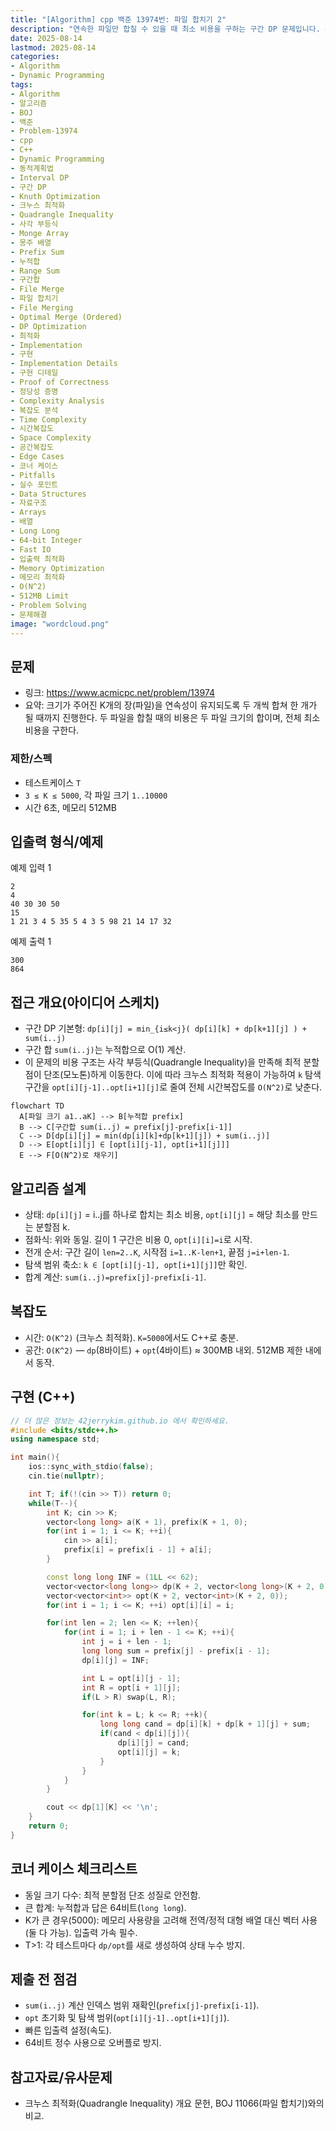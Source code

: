 ```yaml
---
title: "[Algorithm] cpp 백준 13974번: 파일 합치기 2"
description: "연속한 파일만 합칠 수 있을 때 최소 비용을 구하는 구간 DP 문제입니다. dp[i][j]=min(dp[i][k]+dp[k+1][j])+sum(i..j)에 크누스 최적화를 적용해 O(N^2)로 해결합니다. 누적합으로 구간합을 O(1)로 계산하며 64비트 정수, 메모리 사용에 유의합니다."
date: 2025-08-14
lastmod: 2025-08-14
categories:
- Algorithm
- Dynamic Programming
tags:
- Algorithm
- 알고리즘
- BOJ
- 백준
- Problem-13974
- cpp
- C++
- Dynamic Programming
- 동적계획법
- Interval DP
- 구간 DP
- Knuth Optimization
- 크누스 최적화
- Quadrangle Inequality
- 사각 부등식
- Monge Array
- 몽주 배열
- Prefix Sum
- 누적합
- Range Sum
- 구간합
- File Merge
- 파일 합치기
- File Merging
- Optimal Merge (Ordered)
- DP Optimization
- 최적화
- Implementation
- 구현
- Implementation Details
- 구현 디테일
- Proof of Correctness
- 정당성 증명
- Complexity Analysis
- 복잡도 분석
- Time Complexity
- 시간복잡도
- Space Complexity
- 공간복잡도
- Edge Cases
- 코너 케이스
- Pitfalls
- 실수 포인트
- Data Structures
- 자료구조
- Arrays
- 배열
- Long Long
- 64-bit Integer
- Fast IO
- 입출력 최적화
- Memory Optimization
- 메모리 최적화
- O(N^2)
- 512MB Limit
- Problem Solving
- 문제해결
image: "wordcloud.png"
---
```


## 문제
- 링크: https://www.acmicpc.net/problem/13974
- 요약: 크기가 주어진 K개의 장(파일)을 연속성이 유지되도록 두 개씩 합쳐 한 개가 될 때까지 진행한다. 두 파일을 합칠 때의 비용은 두 파일 크기의 합이며, 전체 최소 비용을 구한다.

### 제한/스펙
- 테스트케이스 `T`
- `3 ≤ K ≤ 5000`, 각 파일 크기 `1..10000`
- 시간 6초, 메모리 512MB

## 입출력 형식/예제

예제 입력 1
```
2
4
40 30 30 50
15
1 21 3 4 5 35 5 4 3 5 98 21 14 17 32
```

예제 출력 1
```
300
864
```

## 접근 개요(아이디어 스케치)
- 구간 DP 기본형: `dp[i][j] = min_{i≤k<j}( dp[i][k] + dp[k+1][j] ) + sum(i..j)`
- 구간 합 `sum(i..j)`는 누적합으로 O(1) 계산.
- 이 문제의 비용 구조는 사각 부등식(Quadrangle Inequality)을 만족해 최적 분할점이 단조(모노톤)하게 이동한다. 이에 따라 크누스 최적화 적용이 가능하여 `k` 탐색 구간을 `opt[i][j-1]..opt[i+1][j]`로 줄여 전체 시간복잡도를 `O(N^2)`로 낮춘다.

```mermaid
flowchart TD
  A[파일 크기 a1..aK] --> B[누적합 prefix]
  B --> C[구간합 sum(i..j) = prefix[j]-prefix[i-1]]
  C --> D[dp[i][j] = min(dp[i][k]+dp[k+1][j]) + sum(i..j)]
  D --> E[opt[i][j] ∈ [opt[i][j-1], opt[i+1][j]]]
  E --> F[O(N^2)로 채우기]
```

## 알고리즘 설계
- 상태: `dp[i][j]` = i..j를 하나로 합치는 최소 비용, `opt[i][j]` = 해당 최소를 만드는 분할점 k.
- 점화식: 위와 동일. 길이 1 구간은 비용 0, `opt[i][i]=i`로 시작.
- 전개 순서: 구간 길이 `len=2..K`, 시작점 `i=1..K-len+1`, 끝점 `j=i+len-1`.
- 탐색 범위 축소: `k ∈ [opt[i][j-1], opt[i+1][j]]`만 확인.
- 합계 계산: `sum(i..j)=prefix[j]-prefix[i-1]`.

## 복잡도
- 시간: `O(K^2)` (크누스 최적화). `K=5000`에서도 C++로 충분.
- 공간: `O(K^2)` — `dp`(8바이트) + `opt`(4바이트) ≈ 300MB 내외. 512MB 제한 내에서 동작.

## 구현 (C++)
```cpp
// 더 많은 정보는 42jerrykim.github.io 에서 확인하세요.
#include <bits/stdc++.h>
using namespace std;

int main(){
    ios::sync_with_stdio(false);
    cin.tie(nullptr);

    int T; if(!(cin >> T)) return 0;
    while(T--){
        int K; cin >> K;
        vector<long long> a(K + 1), prefix(K + 1, 0);
        for(int i = 1; i <= K; ++i){
            cin >> a[i];
            prefix[i] = prefix[i - 1] + a[i];
        }

        const long long INF = (1LL << 62);
        vector<vector<long long>> dp(K + 2, vector<long long>(K + 2, 0));
        vector<vector<int>> opt(K + 2, vector<int>(K + 2, 0));
        for(int i = 1; i <= K; ++i) opt[i][i] = i;

        for(int len = 2; len <= K; ++len){
            for(int i = 1; i + len - 1 <= K; ++i){
                int j = i + len - 1;
                long long sum = prefix[j] - prefix[i - 1];
                dp[i][j] = INF;

                int L = opt[i][j - 1];
                int R = opt[i + 1][j];
                if(L > R) swap(L, R);

                for(int k = L; k <= R; ++k){
                    long long cand = dp[i][k] + dp[k + 1][j] + sum;
                    if(cand < dp[i][j]){
                        dp[i][j] = cand;
                        opt[i][j] = k;
                    }
                }
            }
        }

        cout << dp[1][K] << '\n';
    }
    return 0;
}
```

## 코너 케이스 체크리스트
- 동일 크기 다수: 최적 분할점 단조 성질로 안전함.
- 큰 합계: 누적합과 답은 64비트(`long long`).
- K가 큰 경우(5000): 메모리 사용량을 고려해 전역/정적 대형 배열 대신 벡터 사용(둘 다 가능). 입출력 가속 필수.
- T>1: 각 테스트마다 `dp/opt`를 새로 생성하여 상태 누수 방지.

## 제출 전 점검
- `sum(i..j)` 계산 인덱스 범위 재확인(`prefix[j]-prefix[i-1]`).
- `opt` 초기화 및 탐색 범위(`opt[i][j-1]..opt[i+1][j]`).
- 빠른 입출력 설정(속도).
- 64비트 정수 사용으로 오버플로 방지.

## 참고자료/유사문제
- 크누스 최적화(Quadrangle Inequality) 개요 문헌, BOJ 11066(파일 합치기)와의 비교.


